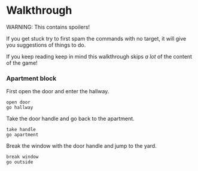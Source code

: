 Walkthrough
===========

WARNING: This contains spoilers!

If you get stuck try to first spam the commands with no target,
it will give you suggestions of things to do.

If you keep reading keep in mind this walkthrough skips _a lot_
of the content of the game!

### Apartment block

First open the door and enter the hallway.

```
open door
go hallway
```

Take the door handle and go back to the apartment.

```
take handle
go apartment
```

Break the window with the door handle and jump to the yard.
```
break window
go outside
```

